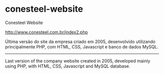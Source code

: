# conesteel-website
Conesteel Website 

http://www.conesteel.com.br/index2.php

Última versão do site da empresa criado em 2005, desenvolvido utilizando principalmente PHP, com HTML, CSS, Javascript e banco de dados MySQL.

------------------------------------------
Last version of the company website created in 2005, developed mainly using PHP, with HTML, CSS, Javascript and MySQL database.
